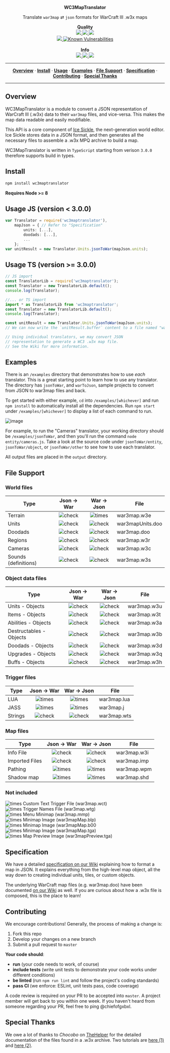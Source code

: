 <p align='center'>
  <b>WC3MapTranslator</b>
</p>
<p align='center'>
  Translate <code>war3map</code> ⇄ <code>json</code> formats for WarCraft III .w3x maps

  <p align='center'>
    <b>Quality</b><br/>
    <a href='https://travis-ci.org/ChiefOfGxBxL/WC3MapTranslator'>
      <img src='https://travis-ci.org/ChiefOfGxBxL/WC3MapTranslator.svg?branch=master' />
    </a>
    <a href='http://packagequality.com/#?package=wc3maptranslator'>
      <img src='http://npm.packagequality.com/shield/wc3maptranslator.svg' />
    </a>
    <a href='https://codeclimate.com/github/ChiefOfGxBxL/WC3MapTranslator'>
      <img src='https://api.codeclimate.com/v1/badges/065fcb3a010c892f3813/maintainability' />
    </a>
    <br/>
    <a href='https://coveralls.io/github/ChiefOfGxBxL/WC3MapTranslator?branch=master'>
      <img src='https://coveralls.io/repos/github/ChiefOfGxBxL/WC3MapTranslator/badge.svg?branch=master' />
    </a>
    <a href="https://snyk.io/test/github/chiefofgxbxl/wc3maptranslator?targetFile=package.json">
      <img src="https://snyk.io/test/github/chiefofgxbxl/wc3maptranslator/badge.svg?targetFile=package.json" alt="Known Vulnerabilities" data-canonical-src="https://snyk.io/test/github/chiefofgxbxl/wc3maptranslator?targetFile=package.json" style="max-width:100%;">
    </a>
    <br/><br/>
    <b>Info</b><br/>
    <a href='https://www.npmjs.com/package/wc3maptranslator'>
      <img src='https://badge.fury.io/js/wc3maptranslator.svg?style=flat-square'/>
    </a>
    <a href='https://www.npmjs.com/package/wc3maptranslator'>
      <img src='https://img.shields.io/npm/dt/wc3maptranslator.svg'/>
    </a>
    <a href='https://opensource.org/licenses/MIT'>
      <img src='https://img.shields.io/badge/license-MIT-blue.svg'/>
    </a>
  </p>

</p>

<hr/>
<p align='center'>
  <a href="#overview"><strong>Overview</strong></a> &middot;
  <a href="#install"><strong>Install</strong></a> &middot;
  <a href="#usage"><strong>Usage</strong></a> &middot;
  <a href="#examples"><strong>Examples</strong></a> &middot;
  <a href="#file-support"><strong>File Support</strong></a> &middot;
  <a href="#specification"><strong>Specification</strong></a> &middot;
  <a href="#contributing"><strong>Contributing</strong></a> &middot;
  <a href="#special-thanks"><strong>Special Thanks</strong></a>
</p>
<hr/>

## Overview
WC3MapTranslator is a module to convert a JSON representation of WarCraft III (.w3x) data to their `war3map` files, and vice-versa. This makes the map data readable and easily modifiable.

This API is a core component of [Ice Sickle](https://github.com/ChiefOfGxBxL/Ice-Sickle), the next-generation world editor. Ice Sickle stores data in a JSON format, and then generates all the necessary files to assemble a .w3x MPQ archive to build a map.

WC3MapTranslator is written in `TypeScript` starting from verison `3.0.0` therefore supports build in types.

## Install
```ts
npm install wc3maptranslator
```
**Requires Node >= 8**

## Usage JS (version < 3.0.0)
```ts
var Translator = require('wc3maptranslator'),
    mapJson = { // Refer to "Specification"
        units: [...],
        doodads: [...],
        ...
    };
var unitResult = new Translator.Units.jsonToWar(mapJson.units);
```
## Usage TS (version >= 3.0.0)
```ts
// JS import
const TranslatorLib = require('wc3maptranslator');
const Translator = new TranslatorLib.default();
console.log(Translator);

//... or TS import
import * as TranslatorLib from 'wc3maptranslator';
const Translator = new TranslatorLib.default();
console.log(Translator);

const unitResult = new Translator.Units.jsonToWar(mapJson.units);
// We can now write the `unitResult.buffer` content to a file named "war3mapUnits.doo" and put it in a .w3x archive!

// Using individual translators, we may convert JSON
// representation to generate a WC3 .w3x map file.
// See the Wiki for more information.
```

## Examples
There is an `/examples` directory that demonstrates how to use *each* translator. This is a great starting point to learn how to use any translator. The directory has `jsonToWar`, and `warToJson`, sample projects to convert from JSON to war3map files and back.

To get started with either example, `cd` into `/examples/[whichever]` and run `npm install` to automatically install all the dependencies. Run `npm start` under `/examples/[whichever]` to display a list of each command to run.

![image](https://user-images.githubusercontent.com/4079034/40582029-e67044c4-6136-11e8-9ae3-c10120096b00.png)

For example, to run the "Cameras" translator, your working directory should be `/examples/jsonToWar`, and then you'll run the command `node entity/cameras.js`. Take a look at the source code under `jsonToWar/entity`, `jsonToWar/object`, or `jsonToWar/other` to see how to use each translator.

All output files are placed in the `output` directory.

## File Support

### World files

| Type                    | Json → War  | War → Json  | File          |
|-------------------------|:-----------:|:-----------:|---------------|
| Terrain                 | ![check](https://cloud.githubusercontent.com/assets/4079034/25298706/7a881946-26c5-11e7-896b-402f60a0f059.png) | ![times](https://cloud.githubusercontent.com/assets/4079034/25298706/7a881946-26c5-11e7-896b-402f60a0f059.png) | war3map.w3e      |
| Units                   | ![check](https://cloud.githubusercontent.com/assets/4079034/25298706/7a881946-26c5-11e7-896b-402f60a0f059.png) | ![check](https://cloud.githubusercontent.com/assets/4079034/25298706/7a881946-26c5-11e7-896b-402f60a0f059.png) | war3mapUnits.doo |
| Doodads                 | ![check](https://cloud.githubusercontent.com/assets/4079034/25298706/7a881946-26c5-11e7-896b-402f60a0f059.png) | ![check](https://cloud.githubusercontent.com/assets/4079034/25298706/7a881946-26c5-11e7-896b-402f60a0f059.png) | war3map.doo      |
| Regions                 | ![check](https://cloud.githubusercontent.com/assets/4079034/25298706/7a881946-26c5-11e7-896b-402f60a0f059.png) | ![check](https://cloud.githubusercontent.com/assets/4079034/25298706/7a881946-26c5-11e7-896b-402f60a0f059.png) | war3map.w3r      |
| Cameras                 | ![check](https://cloud.githubusercontent.com/assets/4079034/25298706/7a881946-26c5-11e7-896b-402f60a0f059.png) | ![check](https://cloud.githubusercontent.com/assets/4079034/25298706/7a881946-26c5-11e7-896b-402f60a0f059.png) | war3map.w3c      |
| Sounds (definitions)    | ![check](https://cloud.githubusercontent.com/assets/4079034/25298706/7a881946-26c5-11e7-896b-402f60a0f059.png) | ![check](https://cloud.githubusercontent.com/assets/4079034/25298706/7a881946-26c5-11e7-896b-402f60a0f059.png) | war3map.w3s      |

### Object data files

| Type                    | Json → War  | War → Json  | File          |
|-------------------------|:-----------:|:-----------:|---------------|
| Units - Objects         | ![check](https://cloud.githubusercontent.com/assets/4079034/25298706/7a881946-26c5-11e7-896b-402f60a0f059.png) | ![check](https://cloud.githubusercontent.com/assets/4079034/25298706/7a881946-26c5-11e7-896b-402f60a0f059.png) | war3map.w3u     |
| Items - Objects         | ![check](https://cloud.githubusercontent.com/assets/4079034/25298706/7a881946-26c5-11e7-896b-402f60a0f059.png) | ![check](https://cloud.githubusercontent.com/assets/4079034/25298706/7a881946-26c5-11e7-896b-402f60a0f059.png) | war3map.w3t     |
| Abilities - Objects     | ![check](https://cloud.githubusercontent.com/assets/4079034/25298706/7a881946-26c5-11e7-896b-402f60a0f059.png) | ![check](https://cloud.githubusercontent.com/assets/4079034/25298706/7a881946-26c5-11e7-896b-402f60a0f059.png) | war3map.w3a     |
| Destructables - Objects | ![check](https://cloud.githubusercontent.com/assets/4079034/25298706/7a881946-26c5-11e7-896b-402f60a0f059.png) | ![check](https://cloud.githubusercontent.com/assets/4079034/25298706/7a881946-26c5-11e7-896b-402f60a0f059.png) | war3map.w3b     |
| Doodads - Objects       | ![check](https://cloud.githubusercontent.com/assets/4079034/25298706/7a881946-26c5-11e7-896b-402f60a0f059.png) | ![check](https://cloud.githubusercontent.com/assets/4079034/25298706/7a881946-26c5-11e7-896b-402f60a0f059.png) | war3map.w3d     |
| Upgrades - Objects      | ![check](https://cloud.githubusercontent.com/assets/4079034/25298706/7a881946-26c5-11e7-896b-402f60a0f059.png) | ![check](https://cloud.githubusercontent.com/assets/4079034/25298706/7a881946-26c5-11e7-896b-402f60a0f059.png) | war3map.w3q     |
| Buffs - Objects         | ![check](https://cloud.githubusercontent.com/assets/4079034/25298706/7a881946-26c5-11e7-896b-402f60a0f059.png) | ![check](https://cloud.githubusercontent.com/assets/4079034/25298706/7a881946-26c5-11e7-896b-402f60a0f059.png) | war3map.w3h     |

### Trigger files

| Type                    | Json → War  | War → Json  | File          |
|-------------------------|:-----------:|:-----------:|---------------|
| LUA                    | ![times](https://cloud.githubusercontent.com/assets/4079034/25298707/7a883642-26c5-11e7-841c-cd3eb1425461.png) | ![times](https://cloud.githubusercontent.com/assets/4079034/25298707/7a883642-26c5-11e7-841c-cd3eb1425461.png) | war3map.lua       |
| JASS                    | ![times](https://cloud.githubusercontent.com/assets/4079034/25298707/7a883642-26c5-11e7-841c-cd3eb1425461.png) | ![times](https://cloud.githubusercontent.com/assets/4079034/25298707/7a883642-26c5-11e7-841c-cd3eb1425461.png) | war3map.j       |
| Strings                 | ![check](https://cloud.githubusercontent.com/assets/4079034/25298706/7a881946-26c5-11e7-896b-402f60a0f059.png) | ![check](https://cloud.githubusercontent.com/assets/4079034/25298706/7a881946-26c5-11e7-896b-402f60a0f059.png) | war3map.wts     |



### Map files

| Type                    | Json → War  | War → Json  | File          |
|-------------------------|:-----------:|:-----------:|---------------|
| Info File               | ![check](https://cloud.githubusercontent.com/assets/4079034/25298706/7a881946-26c5-11e7-896b-402f60a0f059.png) | ![check](https://cloud.githubusercontent.com/assets/4079034/25298706/7a881946-26c5-11e7-896b-402f60a0f059.png) | war3map.w3i        |
| Imported Files          | ![check](https://cloud.githubusercontent.com/assets/4079034/25298706/7a881946-26c5-11e7-896b-402f60a0f059.png) | ![check](https://cloud.githubusercontent.com/assets/4079034/25298706/7a881946-26c5-11e7-896b-402f60a0f059.png) | war3map.imp        |
| Pathing                 | ![times](https://cloud.githubusercontent.com/assets/4079034/25298707/7a883642-26c5-11e7-841c-cd3eb1425461.png) | ![times](https://cloud.githubusercontent.com/assets/4079034/25298707/7a883642-26c5-11e7-841c-cd3eb1425461.png) | war3map.wpm        |
| Shadow map              | ![times](https://cloud.githubusercontent.com/assets/4079034/25298707/7a883642-26c5-11e7-841c-cd3eb1425461.png) | ![times](https://cloud.githubusercontent.com/assets/4079034/25298707/7a883642-26c5-11e7-841c-cd3eb1425461.png) | war3map.shd        |


### Not included
 ![times](https://cloud.githubusercontent.com/assets/4079034/25298707/7a883642-26c5-11e7-841c-cd3eb1425461.png) Custom Text Trigger File (war3map.wct)  
  ![times](https://cloud.githubusercontent.com/assets/4079034/25298707/7a883642-26c5-11e7-841c-cd3eb1425461.png) Trigger Names File (war3map.wtg)  
 ![times](https://cloud.githubusercontent.com/assets/4079034/25298707/7a883642-26c5-11e7-841c-cd3eb1425461.png) Menu Minimap (war3map.mmp)  
 ![times](https://cloud.githubusercontent.com/assets/4079034/25298707/7a883642-26c5-11e7-841c-cd3eb1425461.png) Minimap Image (war3mapMap.blp)  
 ![times](https://cloud.githubusercontent.com/assets/4079034/25298707/7a883642-26c5-11e7-841c-cd3eb1425461.png) Minimap Image (war3mapMap.b00  
 ![times](https://cloud.githubusercontent.com/assets/4079034/25298707/7a883642-26c5-11e7-841c-cd3eb1425461.png) Minimap Image (war3mapMap.tga)  
 ![times](https://cloud.githubusercontent.com/assets/4079034/25298707/7a883642-26c5-11e7-841c-cd3eb1425461.png) Map Preview Image (war3mapPreview.tga)

## Specification
We have a detailed [specification on our Wiki](https://github.com/ChiefOfGxBxL/WC3MapTranslator/wiki) explaining how to format a map in JSON. It explains everything from the high-level map object, all the way down to creating individual units, tiles, or custom objects.

The underlying WarCraft map files (e.g. war3map.doo) have been documented [on our Wiki](https://github.com/ChiefOfGxBxL/WC3MapTranslator/wiki) as well. If you are curious about how a .w3x file is composed, this is the place to learn!

## Contributing
We encourage contributions! Generally, the process of making a change is:
1. Fork this repo
2. Develop your changes on a new branch
3. Submit a pull request to `master`

**Your code should**:
 * **run** (your code needs to work, of course)
 * **include tests** (write unit tests to demonstrate your code works under different conditions)
 * **be linted** (run `npm run lint` and follow the project's coding standards)
 * **pass CI** (we enforce: ESLint, unit tests pass, code coverage)

A code review is required on your PR to be accepted into `master`. A project member will get back to you within one week. If you haven't heard from someone regarding your PR, feel free to ping @chiefofgxbxl.

## Special Thanks
We owe a lot of thanks to *Chocobo* on [TheHelper](http://www.thehelper.net/) for the detailed documentation of the files found in a .w3x archive. Two tutorials are [here (1)](http://www.thehelper.net/threads/guide-explanation-of-w3m-and-w3x-files.35292/) and [here (2)](http://world-editor-tutorials.thehelper.net/cat_usersubmit.php?view=42787).